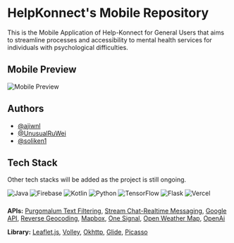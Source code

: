 # HelpKonnect's Mobile Repository

This is the Mobile Application of Help-Konnect for General Users that aims to streamline processes and accessibility to mental health services for individuals with psychological difficulties.

## Mobile Preview

![Mobile Preview](https://i.ibb.co/Hq3jhs0/HK-mobile-preview.jpg)

## Authors

- [@ajiwnl](https://www.github.com/ajiwnl)
- [@UnusualRuWei](https://www.github.com/UnusualRuWei)
- [@soliken1](https://www.github.com/soliken1)

## Tech Stack 
Other tech stacks will be added as the project is still ongoing.

![Java](https://img.shields.io/badge/java-%23ED8B00.svg?style=for-the-badge&logo=openjdk&logoColor=white) ![Firebase](https://img.shields.io/badge/firebase-%23039BE5.svg?style=for-the-badge&logo=firebase) ![Kotlin](https://img.shields.io/badge/kotlin-%237F52FF.svg?style=for-the-badge&logo=kotlin&logoColor=white) ![Python](https://img.shields.io/badge/python-%233B8EB3.svg?style=for-the-badge&logo=python&logoColor=white) ![TensorFlow](https://img.shields.io/badge/tensorflow-%23FF6F20.svg?style=for-the-badge&logo=tensorflow&logoColor=white) ![Flask](https://img.shields.io/badge/flask-%23000000.svg?style=for-the-badge&logo=flask&logoColor=white) ![Vercel](https://img.shields.io/badge/vercel-%23000000.svg?style=for-the-badge&logo=vercel&logoColor=white)

### 

**APIs:** [Purgomalum Text Filtering](https://www.purgomalum.com/), [Stream Chat-Realtime Messaging](https://getstream.io/chat/), [Google API](https://rapidapi.com/rphrp1985/api/google-api31), [Reverse Geocoding](https://rapidapi.com/googlecloud/api/google-maps-geocoding/playground/apiendpoint_499ace75-c9f5-4280-a3e3-38221585f09d), [Mapbox](https://docs.mapbox.com/#maps), [One Signal](https://documentation.onesignal.com/), [Open Weather Map](https://openweathermap.org/api), [OpenAi](https://platform.openai.com/docs/overview)

**Library:** [Leaflet.js](https://leafletjs.com/), [Volley](https://google.github.io/volley/), [Okhttp](https://square.github.io/okhttp/), [Glide](https://github.com/bumptech/glide), [Picasso](https://square.github.io/picasso/)
